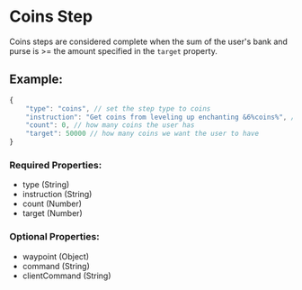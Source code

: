 # Coins Step
Coins steps are considered complete when the sum of the user's bank and purse is >= the amount specified in the ``target`` property.

## Example:
```js
{
    "type": "coins", // set the step type to coins
    "instruction": "Get coins from leveling up enchanting &6%coins%", // tell user what to do
    "count": 0, // how many coins the user has
    "target": 50000 // how many coins we want the user to have
}
```
### Required Properties:
- type (String)
- instruction (String)
- count (Number)
- target (Number)

### Optional Properties:
- waypoint (Object)
- command (String)
- clientCommand (String)
